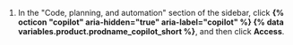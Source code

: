 1. In the "Code, planning, and automation" section of the sidebar, click **{% octicon "copilot" aria-hidden="true" aria-label="copilot" %} {% data variables.product.prodname_copilot_short %}**, and then click **Access**.
